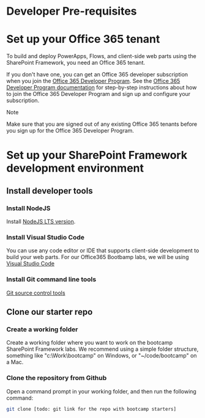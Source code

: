 # Developer Pre-requisites

# Set up your Office 365 tenant

To build and deploy PowerApps, Flows, and client-side web parts using the SharePoint Framework, you need an Office 365 tenant. 

If you don't have one, you can get an Office 365 developer subscription when you join the [Office 365 Developer Program]( https://developer.microsoft.com/office/dev-program?ocid=BootCamp2018_DevProg). See the [Office 365 Developer Program documentation](https://docs.microsoft.com/en-us/office/developer-program/office-365-developer-program) for step-by-step instructions about how to join the Office 365 Developer Program and sign up and configure your subscription.  

> [!NOTE] 
> Make sure that you are signed out of any existing Office 365 tenants before you sign up for the Office 365 Developer Program.

# Set up your SharePoint Framework development environment

## Install developer tools

### Install NodeJS

Install [NodeJS LTS version](https://nodejs.org). 

### Install Visual Studio Code

You can use any code editor or IDE that supports client-side development to build your web parts. For our Office365 Bootbamp labs, we will be using [Visual Studio Code](https://code.visualstudio.com/)

### Install Git command line tools
[Git source control tools](https://git-scm.com/)

## Clone our starter repo

### Create a working folder
Create a working folder where you want to work on the bootcamp SharePoint Framework labs. We recommend using a simple folder structure, something like "c:\Work\bootcamp" on Windows, or "~/code/bootcamp" on a Mac.

### Clone the repository from Github
Open a command prompt in your working folder, and then run the following command:
```sh
git clone [todo: git link for the repo with bootcamp starters]
```
